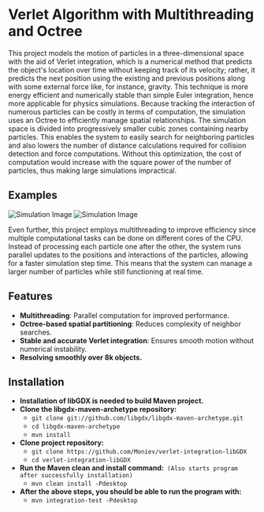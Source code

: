 # Verlet Algorithm with Multithreading and Octree  

This project models the motion of particles in a three-dimensional space with the aid of Verlet integration, which is a numerical method that predicts the object's location over time without keeping track of its velocity; rather, it predicts the next position using the existing and previous positions along with some external force like, for instance, gravity. This technique is more energy efficient and numerically stable than simple Euler integration, hence more applicable for physics simulations. Because tracking the interaction of numerous particles can be costly in terms of computation, the simulation uses an Octree to efficiently manage spatial relationships. The simulation space is divided into progressively smaller cubic zones containing nearby particles. This enables the system to easily search for neighboring particles and also lowers the number of distance calculations required for collision detection and force computations. Without this optimization, the cost of computation would increase with the square power of the number of particles, thus making large simulations impractical.

## Examples 
![Simulation Image](https://imgur.com/Hhu2Ma3.jpg)
![Simulation Image](https://imgur.com/GIL6cbW.jpg)

Even further, this project employs multithreading to improve efficiency since multiple computational tasks can be done on different cores of the CPU. Instead of processing each particle one after the other, the system runs parallel updates to the positions and interactions of the particles, allowing for a faster simulation step time. This means that the system can manage a larger number of particles while still functioning at real time.

## Features  
- **Multithreading**: Parallel computation for improved performance.  
- **Octree-based spatial partitioning**: Reduces complexity of neighbor searches.  
- **Stable and accurate Verlet integration**: Ensures smooth motion without numerical instability.
- **Resolving smoothly over 8k objects.**

## Installation  

- **Installation of libGDX is needed to build Maven project.**
- **Clone the libgdx-maven-archetype repository:**
  - `git clone git://github.com/libgdx/libgdx-maven-archetype.git`
  - `cd libgdx-maven-archetype`
  - `mvn install`
- **Clone project repository:**
  - `git clone https://github.com/Moniev/verlet-integration-libGDX`
  - `cd verlet-integration-libGDX`
- **Run the Maven clean and install command:**` (Also starts program after successfully installation)`
  - `mvn clean install -Pdesktop`
- **After the above steps, you should be able to run the program with:**
  - `mvn integration-test -Pdesktop`  

